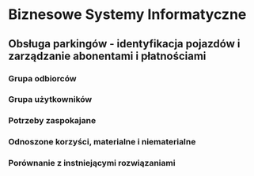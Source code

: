 # Biznesowe Systemy Informatyczne

## Obsługa parkingów - identyfikacja pojazdów i zarządzanie abonentami i płatnościami

### Grupa odbiorców

### Grupa użytkowników

### Potrzeby zaspokajane

### Odnoszone korzyści, materialne i niematerialne

### Porównanie z instniejącymi rozwiązaniami
